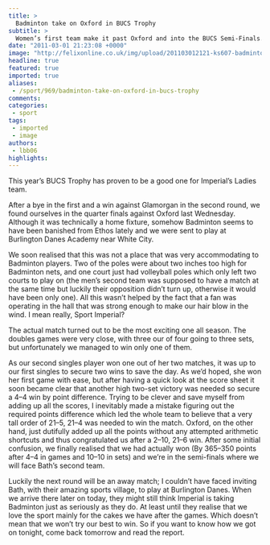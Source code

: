 ```yaml
---
title: >
  Badminton take on Oxford in BUCS Trophy
subtitle: >
  Women’s first team make it past Oxford and into the BUCS Semi-Finals. Imperial 1st 4 – 4 Oxford 1st
date: "2011-03-01 21:23:08 +0000"
image: "http://felixonline.co.uk/img/upload/201103012121-ks607-badminto.jpg"
headline: true
featured: true
imported: true
aliases:
 - /sport/969/badminton-take-on-oxford-in-bucs-trophy
comments:
categories:
 - sport
tags:
 - imported
 - image
authors:
 - lbb06
highlights:
---
```


This year’s BUCS Trophy has proven to be a good one for Imperial’s Ladies team.

After a bye in the first and a win against Glamorgan in the second round, we found ourselves in the quarter finals against Oxford last Wednesday. Although it was technically a home fixture, somehow Badminton seems to have been banished from Ethos lately and we were sent to play at Burlington Danes Academy near White City.

We soon realised that this was not a place that was very accommodating to Badminton players. Two of the poles were about two inches too high for Badminton nets, and one court just had volleyball poles which only left two courts to play on (the men’s second team was supposed to have a match at the same time but luckily their opposition didn’t turn up, otherwise it would have been only one). All this wasn’t helped by the fact that a fan was operating in the hall that was strong enough to make our hair blow in the wind. I mean really, Sport Imperial?

The actual match turned out to be the most exciting one all season. The doubles games were very close, with three our of four going to three sets, but unfortunately we managed to win only one of them.

As our second singles player won one out of her two matches, it was up to our first singles to secure two wins to save the day. As we’d hoped, she won her first game with ease, but after having a quick look at the score sheet it soon became clear that another high two-set victory was needed so secure a 4–4 win by point difference. Trying to be clever and save myself from adding up all the scores, I inevitably made a mistake figuring out the required points difference which led the whole team to believe that a very tall order of 21–5, 21–4 was needed to win the match. Oxford, on the other hand, just dutifully added up all the points without any attempted arithmetic shortcuts and thus congratulated us after a 2–10, 21–6 win. After some initial confusion, we finally realised that we had actually won (By 365–350 points after 4–4 in games and 10–10 in sets) and we’re in the semi-finals where we will face Bath’s second team.

Luckily the next round will be an away match; I couldn’t have faced inviting Bath, with their amazing sports village, to play at Burlington Danes. When we arrive there later on today, they might still think Imperial is taking Badminton just as seriously as they do. At least until they realise that we love the sport mainly for the cakes we have after the games. Which doesn’t mean that we won’t try our best to win. So if you want to know how we got on tonight, come back tomorrow and read the report.
